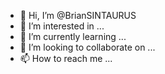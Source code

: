 - 👋 Hi, I’m @BrianSINTAURUS
- 👀 I’m interested in ...
- 🌱 I’m currently learning ...
- 💞️ I’m looking to collaborate on ...
- 📫 How to reach me ...

<!---
BrianSINTAURUS/BrianSINTAURUS is a ✨ special ✨ repository because its `README.md` (this file) appears on your GitHub profile.
You can click the Preview link to take a look at your changes.
--->
